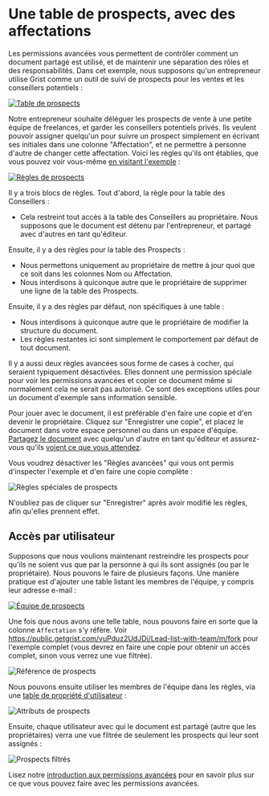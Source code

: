 # Une table de prospects, avec des affectations

Les permissions avancées vous permettent de contrôler comment un document partagé est utilisé, et de maintenir une séparation des rôles et des responsabilités. Dans cet exemple, nous supposons qu'un entrepreneur utilise Grist comme un outil de suivi de prospects pour les ventes et les conseillers potentiels :

[![Table de prospects](../examples/images/2021-03-leads/leads-table.png)](https://public.getgrist.com/3NsoHE2mWtEp/Lead-list/m/fork)

Notre entrepreneur souhaite déléguer les prospects de vente à une petite équipe de freelances, et garder les conseillers potentiels privés. Ils veulent pouvoir assigner quelqu'un pour suivre un prospect simplement en écrivant ses initiales dans une colonne "Affectation", et ne permettre à personne d'autre de changer cette affectation. Voici les règles qu'ils ont établies, que vous pouvez voir vous-même [en visitant l'exemple](https://public.getgrist.com/3NsoHE2mWtEp/Lead-list/m/fork/p/acl) :

[![Règles de prospects](../examples/images/2021-03-leads/leads-rules.png)](https://public.getgrist.com/3NsoHE2mWtEp/Lead-list/m/fork/p/acl)

Il y a trois blocs de règles. Tout d'abord, la règle pour la table des Conseillers :

  * Cela restreint tout accès à la table des Conseillers au propriétaire. Nous supposons que
    le document est détenu par l'entrepreneur, et partagé avec d'autres en tant qu'éditeur.

Ensuite, il y a des règles pour la table des Prospects :

  * Nous permettons uniquement au propriétaire de mettre à jour quoi que ce soit dans les colonnes Nom ou Affectation.
  * Nous interdisons à quiconque autre que le propriétaire de supprimer une ligne de la table des Prospects.
  
Ensuite, il y a des règles par défaut, non spécifiques à une table :

  * Nous interdisons à quiconque autre que le propriétaire de modifier la structure du document.
  * Les règles restantes ici sont simplement le comportement par défaut de tout document.

Il y a aussi deux règles avancées sous forme de cases à cocher, qui seraient typiquement
désactivées. Elles donnent une permission spéciale pour voir les permissions avancées et
copier ce document même si normalement cela ne serait pas autorisé. Ce sont des exceptions utiles pour un document d'exemple sans information sensible.

Pour jouer avec le document, il est préférable d'en faire une copie et d'en devenir le propriétaire.
Cliquez sur "Enregistrer une copie", et placez le document dans votre espace personnel ou dans un espace d'équipe.
[Partagez le document](../sharing.md) avec quelqu'un d'autre en tant qu'éditeur et assurez-vous qu'ils [voient ce que vous attendez](../access-rules.md#view-as-another-user).

Vous voudrez désactiver les "Règles avancées" qui vous ont permis d'inspecter l'exemple et d'en faire une copie complète :

![Règles spéciales de prospects](../examples/images/2021-03-leads/leads-specials.png)

N'oubliez pas de cliquer sur "Enregistrer" après avoir modifié les règles, afin qu'elles prennent effet.

## Accès par utilisateur

Supposons que nous voulions maintenant restreindre les prospects pour qu'ils ne soient vus que par la personne à qui ils sont assignés (ou par le propriétaire). Nous pouvons le faire de plusieurs façons. Une manière pratique est d'ajouter une table listant les membres de l'équipe, y compris leur adresse e-mail :

[![Équipe de prospects](../examples/images/2021-03-leads/leads-team.png)](https://public.getgrist.com/vuPduz2UdJDi/Lead-list-with-team/m/fork)

Une fois que nous avons une telle table, nous pouvons faire en sorte que la colonne `Affectation` s'y réfère.
Voir <https://public.getgrist.com/vuPduz2UdJDi/Lead-list-with-team/m/fork> pour l'exemple complet (vous devrez en faire une copie pour obtenir un accès complet, sinon vous verrez une vue filtrée).

![Référence de prospects](../examples/images/2021-03-leads/leads-reference.png)

Nous pouvons ensuite utiliser les membres de l'équipe dans les règles, via une
[table de propriété d'utilisateur](../access-rules.md#user-attribute-tables) :

![Attributs de prospects](../examples/images/2021-03-leads/leads-attributes.png)

Ensuite, chaque utilisateur avec qui le document est partagé (autre que les propriétaires) verra une vue filtrée de seulement les prospects qui leur sont assignés :

![Prospects filtrés](../examples/images/2021-03-leads/leads-filtered.png)

Lisez notre [introduction aux permissions avancées](../access-rules.md) pour en savoir plus sur ce que vous pouvez faire avec les permissions avancées.